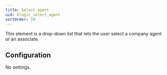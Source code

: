 ```yaml
---
title: Select agent
uid: blogic_select_agent
sortOrder: 19
---
```


This element is a drop-down list that lets the user select a company agent or an associate.

## Configuration

No settings.
